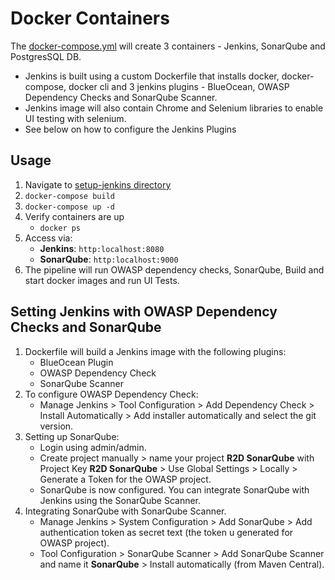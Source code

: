 # Docker Containers
The [docker-compose.yml](docker-compose.yml) will create 3 containers - Jenkins, SonarQube and PostgresSQL DB.
* Jenkins is built using a custom Dockerfile that installs docker, docker-compose, docker cli and 3 jenkins plugins - BlueOcean, OWASP Dependency Checks and SonarQube Scanner.
* Jenkins image will also contain Chrome and Selenium libraries to enable UI testing with selenium. 
* See below on  how to configure the Jenkins Plugins

## Usage
1. Navigate to [setup-jenkins directory](setup-jenkins\README.md)
2. ``docker-compose build``
3. ``docker-compose up -d``
4. Verify containers are up
    * ``docker ps``
5. Access via:
    * **Jenkins**: ``http:localhost:8080`` 
    * **SonarQube**: ``http:localhost:9000``
6. The pipeline will run OWASP dependency checks, SonarQube, Build and start docker images and run UI Tests.

## Setting Jenkins with OWASP Dependency Checks and SonarQube
1. Dockerfile will build a Jenkins image with the following plugins:
    * BlueOcean Plugin
    * OWASP Dependency Check
    * SonarQube Scanner
2. To configure OWASP Dependency Check:
    *  Manage Jenkins > Tool Configuration > Add Dependency Check > Install Automatically > Add installer automatically and select the git version.
3. Setting up SonarQube:
    * Login using admin/admin.
    * Create project manually > name your project **R2D SonarQube** with Project Key **R2D SonarQube** > Use Global Settings > Locally > Generate a Token for the OWASP project.
    * SonarQube is now configured. You can integrate SonarQube with Jenkins using the SonarQube Scanner.
4. Integrating SonarQube with SonarQube Scanner.
    * Manage Jenkins > System Configuration > Add SonarQube > Add authentication token as secret text (the token u generated for OWASP project). 
    * Tool Configuration > SonarQube Scanner > Add SonarQube Scanner and name it **SonarQube** > Install automatically (from Maven Central).